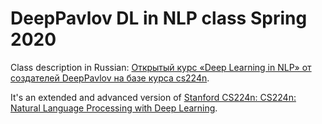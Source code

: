 # DeepPavlov DL in NLP class Spring 2020
Class description in Russian: [Открытый курс «Deep Learning in NLP» от создателей DeepPavlov на базе курса cs224n](https://habr.com/ru/company/ods/blog/487172/).

It's an extended and advanced version of [Stanford CS224n: CS224n: Natural Language Processing with Deep Learning](https://web.stanford.edu/class/cs224n). 
